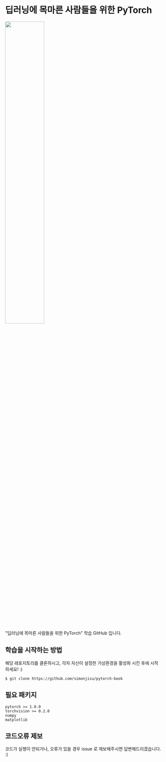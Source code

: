 # 딥러닝에 목마른 사람들을 위한 PyTorch

<img src="https://drive.google.com/uc?export=view&id=12QpzvHx4d2B71rBc8RPYLjlxRO3aozuT" style="width: 50%; height: auto">

"딥러닝에 목마른 사람들을 위한 PyTorch" 학습 GitHub 입니다.

## 학습을 시작하는 방법

해당 레포지토리를 클론하시고, 각자 자신이 설정한 가상환경을 활성화 시킨 후에 시작하세요! :)

```
$ git clone https://github.com/simonjisu/pytorch-book
```

## 필요 패키지

```
pytorch >= 1.0.0
torchvision >= 0.2.0
numpy
matplotlib
```

## 코드오류 제보

코드가 실행이 안되거나, 오류가 있을 경우 issue 로 제보해주시면 답변해드리겠습니다. :)
